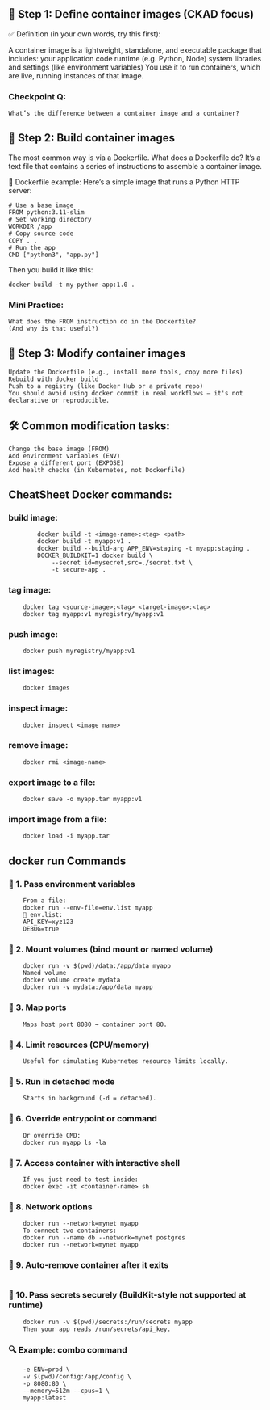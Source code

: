 #

## 🔹 Step 1: Define container images (CKAD focus)

✅ Definition (in your own words, try this first):

A container image is a lightweight, standalone, and executable package that includes:
your application code runtime (e.g. Python, Node) system libraries and settings (like environment variables)
You use it to run containers, which are live, running instances of that image.

### Checkpoint Q:
    What’s the difference between a container image and a container?

## 🔹 Step 2: Build container images
The most common way is via a Dockerfile.
What does a Dockerfile do?
It’s a text file that contains a series of instructions to assemble a container image.

🧱 Dockerfile example:
Here’s a simple image that runs a Python HTTP server:

```
# Use a base image
FROM python:3.11-slim
# Set working directory
WORKDIR /app
# Copy source code
COPY . .
# Run the app
CMD ["python3", "app.py"]
```

Then you build it like this:
```
docker build -t my-python-app:1.0 .
```

### Mini Practice:
    What does the FROM instruction do in the Dockerfile?
    (And why is that useful?)


## 🔹 Step 3: Modify container images
    Update the Dockerfile (e.g., install more tools, copy more files)
    Rebuild with docker build
    Push to a registry (like Docker Hub or a private repo)
    You should avoid using docker commit in real workflows — it's not declarative or reproducible.

## 🛠 Common modification tasks:
    Change the base image (FROM)
    Add environment variables (ENV)
    Expose a different port (EXPOSE)
    Add health checks (in Kubernetes, not Dockerfile)



## CheatSheet Docker commands:

### build image:
```
        docker build -t <image-name>:<tag> <path>
        docker build -t myapp:v1 .
        docker build --build-arg APP_ENV=staging -t myapp:staging .
        DOCKER_BUILDKIT=1 docker build \
            --secret id=mysecret,src=./secret.txt \
            -t secure-app .
```

### tag image:
```
    docker tag <source-image>:<tag> <target-image>:<tag>
    docker tag myapp:v1 myregistry/myapp:v1
```

### push image:
```
    docker push myregistry/myapp:v1
```

### list images:
```
    docker images
```

### inspect image:
```
    docker inspect <image name>
```

### remove image:
```
    docker rmi <image-name>
```

### export image to a file:
```
    docker save -o myapp.tar myapp:v1
```

### import image from a file:
```
    docker load -i myapp.tar
```


## docker run Commands

### 🔹 1. Pass environment variables
```    docker run -e ENV_VAR_NAME=value myapp
    From a file:
    docker run --env-file=env.list myapp
    📄 env.list:
    API_KEY=xyz123
    DEBUG=true
```
### 🔹 2. Mount volumes (bind mount or named volume)
```    Bind mount (host directory into container)
    docker run -v $(pwd)/data:/app/data myapp
    Named volume
    docker volume create mydata
    docker run -v mydata:/app/data myapp
```

### 🔹 3. Map ports
```    docker run -p 8080:80 myapp
    Maps host port 8080 → container port 80.
```
### 🔹 4. Limit resources (CPU/memory)
```    docker run --memory=512m --cpus=1 myapp
    Useful for simulating Kubernetes resource limits locally.
```
### 🔹 5. Run in detached mode
```    docker run -d --name myweb myapp
    Starts in background (-d = detached).
```
### 🔹 6. Override entrypoint or command
```    docker run --entrypoint /bin/bash myapp
    Or override CMD:
    docker run myapp ls -la
```
### 🔹 7. Access container with interactive shell
```    docker run -it myapp /bin/bash
    If you just need to test inside:
    docker exec -it <container-name> sh
```
### 🔹 8. Network options
```    docker network create mynet
    docker run --network=mynet myapp
    To connect two containers:
    docker run --name db --network=mynet postgres
    docker run --network=mynet myapp
```
### 🔹 9. Auto-remove container after it exits
```    docker run --rm myapp
```

### 🔹 10. Pass secrets securely (BuildKit-style not supported at runtime)
```    Docker doesn't support secure secrets like Kubernetes at runtime, so you'd typically mount a file:
    docker run -v $(pwd)/secrets:/run/secrets myapp
    Then your app reads /run/secrets/api_key.
```

### 🔍 Example: combo command
```    docker run -d --name webapp \
    -e ENV=prod \
    -v $(pwd)/config:/app/config \
    -p 8080:80 \
    --memory=512m --cpus=1 \
    myapp:latest
```